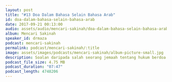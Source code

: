 ```yaml
---
layout: post
title: "#13 Doa Dalam Bahasa Selain Bahasa Arab"
id: doa-dalam-bahasa-selain-bahasa-arab
date: 2017-09-21 00:13:00
audio: assets/audio/mencari-sakinah/doa-dalam-bahasa-selain-bahasa-arab.mp3
album: Mencari Sakinah
speaker_id: drmaza
podcast: mencari-sakinah
permalink: podcast/mencari-sakinah/:title
image: assets/images/podcasts/mencari-sakinah/album-picture-small.jpg
description: Soalan daripada salah seorang jemaah tentang hukum berdoa dalam bahasa selain bahasa arab ketika solat. 
podcast_file_size: 4.75 MB
podcast_duration: "07:47"
podcast_length: 4748206
--- 
```

